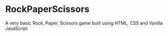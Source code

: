 # RockPaperScissors
A very basic Rock, Paper, Scissors game built using HTML, CSS and Vanilla JavaScript
